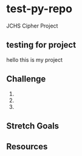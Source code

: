 # test-py-repo
JCHS Cipher Project

## testing for project
hello this is my project

## Challenge
1. 
2. 
3.

## Stretch Goals

## Resources
